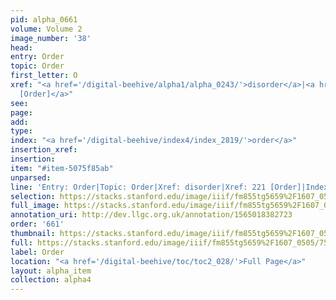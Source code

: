 ```yaml
---
pid: alpha_0661
volume: Volume 2
image_number: '38'
head: 
entry: Order
topic: Order
first_letter: O
xref: "<a href='/digital-beehive/alpha1/alpha_0243/'>disorder</a>|<a href='/digital-beehive/toc/toc2_080/'>221
  [Order]</a>"
see: 
page: 
add: 
type: 
index: "<a href='/digital-beehive/index4/index_2819/'>order</a>"
insertion_xref: 
insertion: 
item: "#item-5075f85ab"
unparsed: 
line: 'Entry: Order|Topic: Order|Xref: disorder|Xref: 221 [Order]|Index: order|#item-5075f85ab'
selection: https://stacks.stanford.edu/image/iiif/fm855tg5659%2F1607_0505/758,213,3063,458/full/0/default.jpg
full_image: https://stacks.stanford.edu/image/iiif/fm855tg5659%2F1607_0505/full/full/0/default.jpg
annotation_uri: http://dev.llgc.org.uk/annotation/1565018382723
order: '661'
thumbnail: https://stacks.stanford.edu/image/iiif/fm855tg5659%2F1607_0505/758,213,600,180/250,/0/default.jpg
full: https://stacks.stanford.edu/image/iiif/fm855tg5659%2F1607_0505/758,213,3063,458/full/0/default.jpg
label: Order
location: "<a href='/digital-beehive/toc/toc2_028/'>Full Page</a>"
layout: alpha_item
collection: alpha4
---
```

